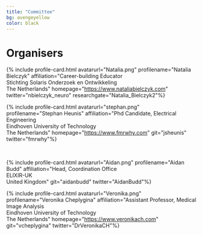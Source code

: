 ```yaml
---
title: "Committee"
bg: avengeyellow
color: black
---
```


# Organisers


<div id="profile-container">

{% include profile-card.html avatarurl="Natalia.png" profilename="Natalia Bielczyk" affiliation="Career-building Educator<br>Stichting Solaris Onderzoek en Ontwikkeling<br>The Netherlands" homepage="https://www.nataliabielczyk.com" twitter="nbielczyk_neuro" researchgate="Natalia_Bielczyk2"%}

{% include profile-card.html avatarurl="stephan.png" profilename="Stephan Heunis" affiliation="Phd Candidate, Electrical Engineering<br>Eindhoven University of Technology<br>The Netherlands" homepage="https://www.fmrwhy.com" git="jsheunis" twitter="fmrwhy"%}

<br>
</div>

<div id="profile-container">

{% include profile-card.html avatarurl="Aidan.png" profilename="Aidan Budd" affiliation="Head, Coordination Office<br>ELIXIR-UK<br>United Kingdom" git="aidanbudd" twitter="AidanBudd"%}

{% include profile-card.html avatarurl="Veronika.png" profilename="Veronika Cheplygina" affiliation="Assistant Professor, Medical Image Analysis<br>Eindhoven University of Technology<br>The Netherlands" homepage="https://www.veronikach.com" git="vcheplygina" twitter="DrVeronikaCH"%}


<br>
</div>